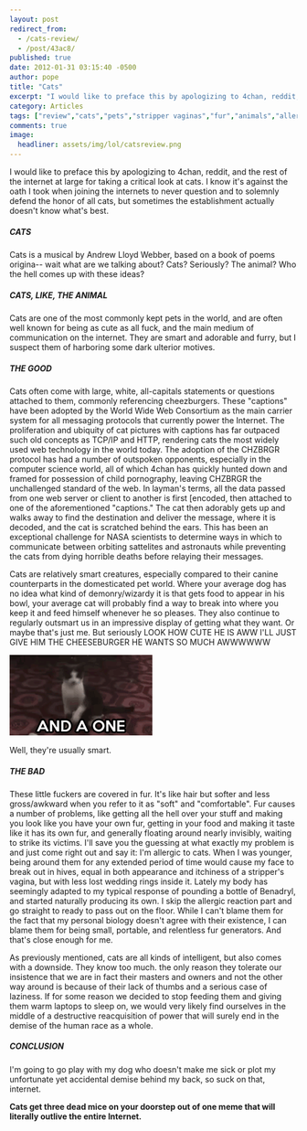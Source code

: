 ```yaml
---
layout: post
redirect_from: 
  - /cats-review/
  - /post/43ac8/
published: true
date: 2012-01-31 03:15:40 -0500
author: pope
title: "Cats"
excerpt: "I would like to preface this by apologizing to 4chan, reddit, and the rest of the internet at large for taking a critical look at cats. I know it's against the oath I took when joining the internets to never question and to solemnly defend the honor of all cats, but sometimes the establishment actually doesn't know what's best."
category: Articles
tags: ["review","cats","pets","stripper vaginas","fur","animals","allergies","CHZBRGR","aww","series of tubes","the Internet","cats are going to kill us all someday"]
comments: true 
image:
  headliner: assets/img/lol/catsreview.png
---
```


I would like to preface this by apologizing to 4chan, reddit, and the rest of the internet at large for taking a critical look at cats. I know it's against the oath I took when joining the internets to never question and to solemnly defend the honor of all cats, but sometimes the establishment actually doesn't know what's best.

##### CATS

Cats is a musical by Andrew Lloyd Webber, based on a book of poems origina-- wait what are we talking about? Cats? Seriously? The animal? Who the hell comes up with these ideas?

##### CATS, LIKE, THE ANIMAL

Cats are one of the most commonly kept pets in the world, and are often well known for being as cute as all fuck, and the main medium of communication on the internet. They are smart and adorable and furry, but I suspect them of harboring some dark ulterior motives.

##### THE GOOD

Cats often come with large, white, all-capitals statements or questions attached to them, commonly referencing cheezburgers. These "captions" have been adopted by the World Wide Web Consortium as the main carrier system for all messaging protocols that currently power the Internet. The proliferation and ubiquity of cat pictures with captions has far outpaced such old concepts as TCP/IP and HTTP, rendering cats the most widely used web technology in the world today. The adoption of the CHZBRGR protocol has had a number of outspoken opponents, especially in the computer science world, all of which 4chan has quickly hunted down and framed for possession of child pornography, leaving CHZBRGR the unchallenged standard of the web. In layman's terms, all the data passed from one web server or client to another is first \[encoded, then attached to one of the aforementioned "captions." The cat then adorably gets up and walks away to find the destination and deliver the message, where it is decoded, and the cat is scratched behind the ears. This has been an exceptional challenge for NASA scientists to determine ways in which to communicate between orbiting sattelites and astronauts while preventing the cats from dying horrible deaths before relaying their messages.

Cats are relatively smart creatures, especially compared to their canine counterparts in the domesticated pet world. Where your average dog has no idea what kind of demonry/wizardy it is that gets food to appear in his bowl, your average cat will probably find a way to break into where you keep it and feed himself whenever he so pleases. They also continue to regularly outsmart us in an impressive display of getting what they want. Or maybe that's just me. But seriously LOOK HOW CUTE HE IS AWW I'LL JUST GIVE HIM THE CHEESEBURGER HE WANTS SO MUCH AWWWWWW

![Oh, a cat gif? Real original.](/assets/img/lol/catonetwothree.gif)

Well, they're usually smart.

##### THE BAD

These little fuckers are covered in fur. It's like hair but softer and less gross/awkward when you refer to it as "soft" and "comfortable". Fur causes a number of problems, like getting all the hell over your stuff and making you look like you have your own fur, getting in your food and making it taste like it has its own fur, and generally floating around nearly invisibly, waiting to strike its victims. I'll save you the guessing at what exactly my problem is and just come right out and say it: I'm allergic to cats. When I was younger, being around them for any extended period of time would cause my face to break out in hives, equal in both appearance and itchiness of a stripper's vagina, but with less lost wedding rings inside it. Lately my body has seemingly adapted to my typical response of pounding a bottle of Benadryl, and started naturally producing its own. I skip the allergic reaction part and go straight to ready to pass out on the floor. While I can't blame them for the fact that my personal biology doesn't agree with their existence, I can blame them for being small, portable, and relentless fur generators. And that's close enough for me.

As previously mentioned, cats are all kinds of intelligent, but also comes with a downside. They know too much. the only reason they tolerate our insistence that we are in fact their masters and owners and not the other way around is because of their lack of thumbs and a serious case of laziness. If for some reason we decided to stop feeding them and giving them warm laptops to sleep on, we would very likely find ourselves in the middle of a destructive reacquisition of power that will surely end in the demise of the human race as a whole.

##### CONCLUSION

I'm going to go play with my dog who doesn't make me sick or plot my unfortunate yet accidental demise behind my back, so suck on that, internet.

**Cats get three dead mice on your doorstep out of one meme that will literally outlive the entire Internet.**